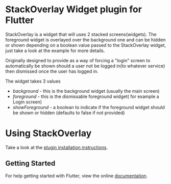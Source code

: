 # StackOverlay Widget plugin for Flutter

StackOverlay is a widget that will uses 2 stacked screens(widgets). The foreground widget is overlayed over the background one and can be hidden or shown depending on a boolean value passed to the StackOverlay widget, just take a look at the example for more details.

Originally designed to provide as a way of forcing a "login" screen to automatically be shown should a user not be logged in(to whatever service) then dismissed once the user has logged in.

The widget takes 3 values

- *background*  - this is the background widget (usually the main screen)
- *foreground*  - this is the dismissable foreground widget( for example a Login screen)
- *showForeground* - a boolean to indicate if the foreground widget should be shown or hidden (defaults to false if not provided)


# Using StackOverlay

Take a look at the [plugin installation instructions](https://pub.dartlang.org/packages/stack_overlay#-installing-tab-).

## Getting Started

For help getting started with Flutter, view the online [documentation](https://flutter.io/).
